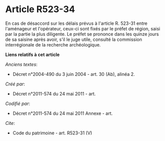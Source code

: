 # Article R523-34

En cas de désaccord sur les délais prévus à l'article R. 523-31 entre l'aménageur et l'opérateur, ceux-ci sont fixés par le
préfet de région, saisi par la partie la plus diligente. Le préfet se prononce dans les quinze jours de sa saisine après
avoir, s'il le juge utile, consulté la commission interrégionale de la recherche archéologique.

**Liens relatifs à cet article**

_Anciens textes_:

  - Décret n°2004-490 du 3 juin 2004 - art. 30 (Ab), alinéa 2.

_Créé par_:

  - Décret n°2011-574 du 24 mai 2011  - art.

_Codifié par_:

  - Décret n°2011-574 du 24 mai 2011 Annexe - art.

_Cite_:

  - Code du patrimoine - art. R523-31 (V)
